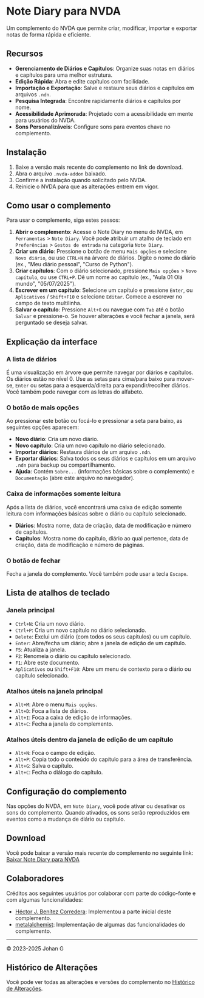 # Note Diary para NVDA

Um complemento do NVDA que permite criar, modificar, importar e exportar notas de forma rápida e eficiente.

## Recursos

*   **Gerenciamento de Diários e Capítulos**: Organize suas notas em diários e capítulos para uma melhor estrutura.
*   **Edição Rápida**: Abra e edite capítulos com facilidade.
*   **Importação e Exportação**: Salve e restaure seus diários e capítulos em arquivos `.ndn`.
*   **Pesquisa Integrada**: Encontre rapidamente diários e capítulos por nome.
*   **Acessibilidade Aprimorada**: Projetado com a acessibilidade em mente para usuários do NVDA.
*   **Sons Personalizáveis**: Configure sons para eventos chave no complemento.

## Instalação

1.  Baixe a versão mais recente do complemento no link de download.
2.  Abra o arquivo `.nvda-addon` baixado.
3.  Confirme a instalação quando solicitado pelo NVDA.
4.  Reinicie o NVDA para que as alterações entrem em vigor.

## Como usar o complemento

Para usar o complemento, siga estes passos:

1.  **Abrir o complemento**: Acesse o Note Diary no menu do NVDA, em `Ferramentas` > `Note Diary`. Você pode atribuir um atalho de teclado em `Preferências` > `Gestos de entrada` na categoria `Note Diary`.
2.  **Criar um diário**: Pressione o botão de menu `Mais opções` e selecione `Novo diário`, ou use `CTRL+N` na árvore de diários. Digite o nome do diário (ex., "Meu diário pessoal", "Curso de Python").
3.  **Criar capítulos**: Com o diário selecionado, pressione `Mais opções` > `Novo capítulo`, ou use `CTRL+P`. Dê um nome ao capítulo (ex., "Aula 01 Olá mundo", "05/07/2025").
4.  **Escrever em um capítulo**: Selecione um capítulo e pressione `Enter`, ou `Aplicativos` / `Shift+F10` e selecione `Editar`. Comece a escrever no campo de texto multilinha.
5.  **Salvar o capítulo**: Pressione `Alt+G` ou navegue com `Tab` até o botão `Salvar` e pressione-o. Se houver alterações e você fechar a janela, será perguntado se deseja salvar.

## Explicação da interface

### A lista de diários

É uma visualização em árvore que permite navegar por diários e capítulos. Os diários estão no nível 0. Use as setas para cima/para baixo para mover-se, `Enter` ou setas para a esquerda/direita para expandir/recolher diários. Você também pode navegar com as letras do alfabeto.

### O botão de mais opções

Ao pressionar este botão ou focá-lo e pressionar a seta para baixo, as seguintes opções aparecem:

*   **Novo diário**: Cria um novo diário.
*   **Novo capítulo**: Cria um novo capítulo no diário selecionado.
*   **Importar diários**: Restaura diários de um arquivo `.ndn`.
*   **Exportar diários**: Salva todos os seus diários e capítulos em um arquivo `.ndn` para backup ou compartilhamento.
*   **Ajuda**: Contém `Sobre...` (informações básicas sobre o complemento) e `Documentação` (abre este arquivo no navegador).

### Caixa de informações somente leitura

Após a lista de diários, você encontrará uma caixa de edição somente leitura com informações básicas sobre o diário ou capítulo selecionado.

*   **Diários**: Mostra nome, data de criação, data de modificação e número de capítulos.
*   **Capítulos**: Mostra nome do capítulo, diário ao qual pertence, data de criação, data de modificação e número de páginas.

### O botão de fechar

Fecha a janela do complemento. Você também pode usar a tecla `Escape`.

## Lista de atalhos de teclado

### Janela principal

*   `Ctrl+N`: Cria um novo diário.
*   `Ctrl+P`: Cria um novo capítulo no diário selecionado.
*   `Delete`: Exclui um diário (com todos os seus capítulos) ou um capítulo.
*   `Enter`: Abre/fecha um diário; abre a janela de edição de um capítulo.
*   `F5`: Atualiza a janela.
*   `F2`: Renomeia o diário ou capítulo selecionado.
*   `F1`: Abre este documento.
*   `Aplicativos` ou `Shift+F10`: Abre um menu de contexto para o diário ou capítulo selecionado.

### Atalhos úteis na janela principal

*   `Alt+M`: Abre o menu `Mais opções`.
*   `Alt+D`: Foca a lista de diários.
*   `Alt+I`: Foca a caixa de edição de informações.
*   `Alt+C`: Fecha a janela do complemento.

### Atalhos úteis dentro da janela de edição de um capítulo

*   `Alt+N`: Foca o campo de edição.
*   `Alt+P`: Copia todo o conteúdo do capítulo para a área de transferência.
*   `Alt+G`: Salva o capítulo.
*   `Alt+C`: Fecha o diálogo do capítulo.

## Configuração do complemento

Nas opções do NVDA, em `Note Diary`, você pode ativar ou desativar os sons do complemento. Quando ativados, os sons serão reproduzidos em eventos como a mudança de diário ou capítulo.

## Download

Você pode baixar a versão mais recente do complemento no seguinte link:
[Baixar Note Diary para NVDA](https://github.com/JohanAnim/Note-diary/releases/latest/download/Note.diary.for.NVDA.nvda-addon)

## Colaboradores

Créditos aos seguintes usuários por colaborar com parte do código-fonte e com algumas funcionalidades:

*   [Héctor J. Benítez Corredera](https://github.com/hxebolax/): Implementou a parte inicial deste complemento.
*   [metalalchemist](https://github.com/metalalchemist/): Implementação de algumas das funcionalidades do complemento.

---

© 2023-2025 Johan G

## Histórico de Alterações

Você pode ver todas as alterações e versões do complemento no [Histórico de Alterações](CHANGELOG.md).